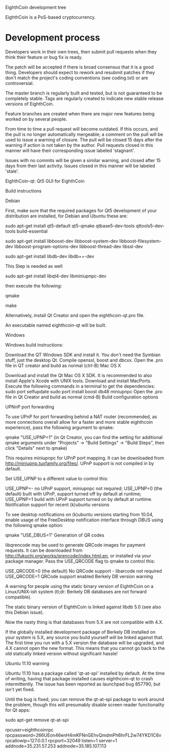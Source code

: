 
EighthCoin development tree

EighthCoin is a PoS-based cryptocurrency.

Development process
===========================

Developers work in their own trees, then submit pull requests when
they think their feature or bug fix is ready.

The patch will be accepted if there is broad consensus that it is a
good thing.  Developers should expect to rework and resubmit patches
if they don't match the project's coding conventions (see coding.txt)
or are controversial.

The master branch is regularly built and tested, but is not guaranteed
to be completely stable. Tags are regularly created to indicate new
stable release versions of EighthCoin.

Feature branches are created when there are major new features being
worked on by several people.

From time to time a pull request will become outdated. If this occurs, and
the pull is no longer automatically mergeable; a comment on the pull will
be used to issue a warning of closure. The pull will be closed 15 days
after the warning if action is not taken by the author. Pull requests closed
in this manner will have their corresponding issue labeled 'stagnant'.

Issues with no commits will be given a similar warning, and closed after
15 days from their last activity. Issues closed in this manner will be 
labeled 'stale'.

EighthCoin-qt: Qt5 GUI for EighthCoin

Build instructions

Debian

First, make sure that the required packages for Qt5 development of your distribution are installed, for Debian and Ubuntu these are:

sudo apt-get install qt5-default qt5-qmake qtbase5-dev-tools qttools5-dev-tools build-essential 

sudo apt-get install libboost-dev libboost-system-dev libboost-filesystem-dev libboost-program-options-dev libboost-thread-dev libssl-dev 

sudo apt-get install  libdb-dev libdb++-dev

 This Step is needed as well
 
 sudo apt-get install libqt4-dev libminiupnpc-dev
 
then execute the following:

qmake

make

Alternatively, install Qt Creator and open the eighthcoin-qt.pro file.

An executable named eighthcoin-qt will be built.

Windows

Windows build instructions:

Download the QT Windows SDK and install it. You don't need the Symbian stuff, just the desktop Qt.
Compile openssl, boost and dbcxx.
Open the .pro file in QT creator and build as normal (ctrl-B)
Mac OS X

Download and install the Qt Mac OS X SDK. It is recommended to also install Apple's Xcode with UNIX tools.
Download and install MacPorts.
Execute the following commands in a terminal to get the dependencies:
sudo port selfupdate
sudo port install boost db48 miniupnpc
Open the .pro file in Qt Creator and build as normal (cmd-B)
Build configuration options

UPNnP port forwarding

To use UPnP for port forwarding behind a NAT router (recommended, as more connections overall allow for a faster and more stable eighthcoin experience), pass the following argument to qmake:

qmake "USE_UPNP=1"
(in Qt Creator, you can find the setting for additional qmake arguments under "Projects" -> "Build Settings" -> "Build Steps", then click "Details" next to qmake)

This requires miniupnpc for UPnP port mapping. It can be downloaded from http://miniupnp.tuxfamily.org/files/. UPnP support is not compiled in by default.

Set USE_UPNP to a different value to control this:

USE_UPNP=-	no UPnP support, miniupnpc not required;
USE_UPNP=0	(the default) built with UPnP, support turned off by default at runtime;
USE_UPNP=1	build with UPnP support turned on by default at runtime.
Notification support for recent (k)ubuntu versions

To see desktop notifications on (k)ubuntu versions starting from 10.04, enable usage of the FreeDesktop notification interface through DBUS using the following qmake option:

qmake "USE_DBUS=1"
Generation of QR codes

libqrencode may be used to generate QRCode images for payment requests. It can be downloaded from http://fukuchi.org/works/qrencode/index.html.en, or installed via your package manager. Pass the USE_QRCODE flag to qmake to control this:

USE_QRCODE=0	(the default) No QRCode support - libarcode not required
USE_QRCODE=1	QRCode support enabled
Berkely DB version warning

A warning for people using the static binary version of EighthCoin on a Linux/UNIX-ish system (tl;dr: Berkely DB databases are not forward compatible).

The static binary version of EighthCoin is linked against libdb 5.0 (see also this Debian issue).

Now the nasty thing is that databases from 5.X are not compatible with 4.X.

If the globally installed development package of Berkely DB installed on your system is 5.X, any source you build yourself will be linked against that. The first time you run with a 5.X version the database will be upgraded, and 4.X cannot open the new format. This means that you cannot go back to the old statically linked version without significant hassle!

Ubuntu 11.10 warning

Ubuntu 11.10 has a package called 'qt-at-spi' installed by default. At the time of writing, having that package installed causes eighthcoin-qt to crash intermittently. The issue has been reported as launchpad bug 857790, but isn't yet fixed.

Until the bug is fixed, you can remove the qt-at-spi package to work around the problem, though this will presumably disable screen reader functionality for Qt apps:

sudo apt-get remove qt-at-spi



rpcuser=eighthcoinrpc
rpcpassword=266UEon46enH4mKFNnGEhvQmdmPh6hrFL2w74YKD1C6v
rpcallowip=127.0.0.1
rpcport=32049
listen=1
server=1
addnode=35.231.57.253
addnode=35.185.107.113 

